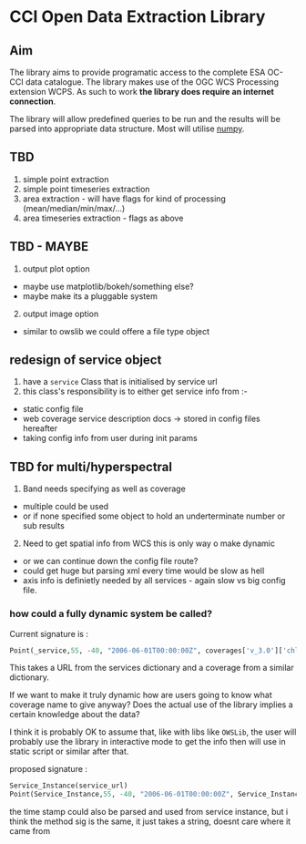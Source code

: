 # CCI Open Data Extraction Library

## Aim

The library aims to provide programatic access to the complete ESA OC-CCI data catalogue. The library makes use of the OGC WCS Processing extension WCPS. As such to work **the library does require an internet connection**.

The library will allow predefined queries to be run and the results will be parsed into appropriate data structure. Most will utilise [numpy](http://www.numpy.org/). 

## TBD

1. simple point extraction
2. simple point timeseries extraction 
3. area extraction - will have flags for kind of processing (mean/median/min/max/...)
4. area timeseries extraction - flags as above

## TBD - MAYBE

1. output plot option 
  * maybe use matplotlib/bokeh/something else? 
  * maybe make its a pluggable system 
2. output image option
  * similar to owslib we could offere a file type object


## redesign of service object

1. have a `service` Class that is initialised by service url
2. this class's responsibility is to either get service info from :-
  * static config file
  * web coverage service description docs -> stored in config files hereafter
  * taking config info from user during init params

## TBD for multi/hyperspectral

1. Band needs specifying as well as coverage
  * multiple could be used
  * or if none specified some object to hold an underterminate number or sub results
2. Need to get spatial info from WCS this is only way o make dynamic
  * or we can continue down the config file route?
  * could get huge but parsing xml every time would be slow as hell
  * axis info is definietly needed by all services - again slow vs big config file.


### how could a fully dynamic system be called?

Current signature is  :
```python
Point(_service,55, -40, "2006-06-01T00:00:00Z", coverages['v_3.0']['chlor_a'])
```
This takes a URL from the services dictionary and a coverage from a similar dictionary.

If we want to make it truly dynamic how are users going to know what coverage name to give anyway? Does the actual use of the library implies a certain knowledge about the data?

I think it is probably OK to assume that, like with libs like `OWSLib`, the user will probably use the library in interactive mode to get the info then will use in static script or similar after that.

proposed signature :
```python
Service_Instance(service_url)
Point(Service_Instance,55, -40, "2006-06-01T00:00:00Z", Service_Instance.coverages['OCCCI_V3_monthly_chlor_a'] )
```

the time stamp could also be parsed and used from service instance, but i think the method sig is the same, it just takes a string, doesnt care where it came from